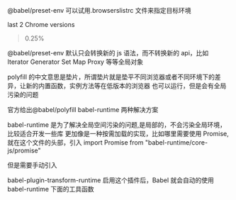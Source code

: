 @babel/preset-env 可以试用.browserslistrc 文件来指定目标环境

last 2 Chrome versions

> 0.25%

@babel/preset-env 默认只会转换新的 js 语法，而不转换新的 api，比如 Iterator Generator Set Map Proxy 等等全局对象

polyfill 的中文意思是垫片，所谓垫片就是垫平不同浏览器或者不同环境下的差异，让新的内置函数，实例方法等在低版本的浏览器
也可以运行，但是会有全局污染的问题

官方给出@babel/polyfill babel-runtime 两种解决方案

babel-runtime 是为了解决全局空间污染的问题,是局部的，不会污染全局环境，比较适合开发一些库
更加像是一种按需加载的实现，比如哪里需要使用 Promise,就在这个文件的头部，引入
import Promise from "babel-runtime/core-js/promise"

但是需要手动引入

babel-plugin-transform-runtime 启用这个插件后，Babel 就会自动的使用 babel-runtime 下面的工具函数

